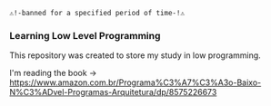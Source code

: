 ```
⚠️!-banned for a specified period of time-!⚠️
```

### Learning Low Level Programming

This repository was created to store my study in low programming.

I'm reading the book -> https://www.amazon.com.br/Programa%C3%A7%C3%A3o-Baixo-N%C3%ADvel-Programas-Arquitetura/dp/8575226673
